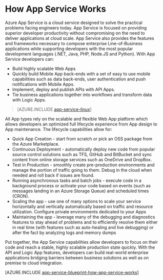 <properties 
	pageTitle="How Azure App Service Works" 
	description="Learn how App Service work" 
	keywords="app service, azure app service, scale, scalable, app service plan, app service cost"
	services="app-service" 
	documentationCenter="" 
	authors="yochay" 
	manager="wpickett" 
	editor=""/>

<tags 
	ms.service="app-service" 
	ms.workload="na" 
	ms.tgt_pltfrm="na" 
	ms.devlang="na" 
	ms.topic="hero-article" 
	ms.date="02/10/2016" 
	ms.author="yochay"/>

# How App Service Works

Azure App Service is a cloud service designed to solve the practical problems facing engineers today. 
App Service is focused on providing superior developer productivity without compromising on the need to deliver applications at cloud scale. 
App Service also provides the features and frameworks necessary to compose enterprise Line-of-Business applications while supporting developers with the most popular development languages (.NET, Java, PHP, Node.JS and Python).
With App Service developers can:

* Build highly scalable Web Apps
* Quickly build Mobile App back-ends with a set of easy to use mobile capabilities such as data back-ends, user authentication and push notifications with Mobile Apps. 
* Implement, deploy and publish APIs with API Apps.
* Tie business applications together into workflows and transform data with Logic Apps.

>[AZURE.INCLUDE [app-service-linux](../../includes/app-service-linux.md)] 

All App types rely on the scalable and flexible Web App platform which allows developers an optimized full lifecycle experience from App design to App maintenance. The lifecycle capabilities allow for:

* Quick App Creation - start from scratch or pick an OSS package from the Azure Marketplace. 
* Continuous Deployment - automatically deploy new code from popular source control solutions such as TFS, GitHub and BitBucket and sync content from online storage services such as OneDrive and DropBox.
* Test in Production - smoothly create pre-production environments and manage the portion of traffic going to them. Debug in the cloud when needed and roll back if issues are found.
* Running asynchronous tasks and batch jobs - execute code in a background process or activate your code based on events (such as messages landing in an Azure Storage Queue) and scheduled times (CRON).
* Scaling the app - use one of many options to scale your service horizontally and vertically automatically based on traffic and resource utilization. Configure private environments dedicated to your Apps   
* Maintaining the app - leverage many of the debugging and diagnostics features to stay ahead of problems and to efficiently resolve them either in real time (with features such as auto-healing and live debugging) or after the fact by analyzing logs and memory dumps
 
Put together, the App Service capabilities allow developers to focus on their code and reach a stable, highly scalable production state quickly. With the API and Logic App features, developers can build real-world enterprise applications bridging barriers between business solutions as well as on premise to cloud integration.  

[AZURE.INCLUDE [app-service-blueprint-how-app-service-works](../../includes/app-service-blueprint-how-app-service-works.md)]
